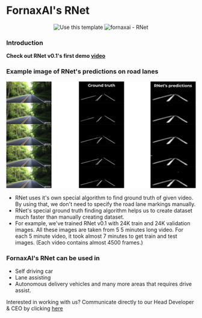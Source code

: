 # FornaxAI's RNet

<div align="center">

![Use this template](https://img.shields.io/badge/NEW-RNet%20v0.1%20is%20available-brightgreen)
![fornaxai - RNet](https://img.shields.io/static/v1?label=fornaxai&message=RNet&color=blue&logo=github)

</div>

### Introduction

**Check out RNet v0.1's first demo [video](https://www.youtube.com/watch?v=hZ12vIpCjqM)**

### Example image of RNet's predictions on road lanes
![Image of RNet's predictions](https://github.com/FornaxAI/RNet/blob/main/imgs/RNetpreds.jpg)

- RNet uses it's own special algorithm to find ground truth of given video. By using that, we don't need to specify the road lane markings manually.
- RNet's special ground truth finding algorithm helps us to create dataset much faster than manually creating dataset.
- For example, we've trained RNet v0.1 with 24K train and 24K validation images. All these images are taken from 5 5 minutes long video. For each 5 minute video, it took almost 7 minutes to get train and test images. (Each video contains almost 4500 frames.)

### FornaxAI's RNet can be used in
- Self driving car
- Lane assisting
- Autonomous delivery vehicles and many more areas that requires drive assist.

Interested in working with us? Communicate directly to our Head Developer & CEO by clicking [here](https://www.linkedin.com/in/mustafaugurbaskin/)
